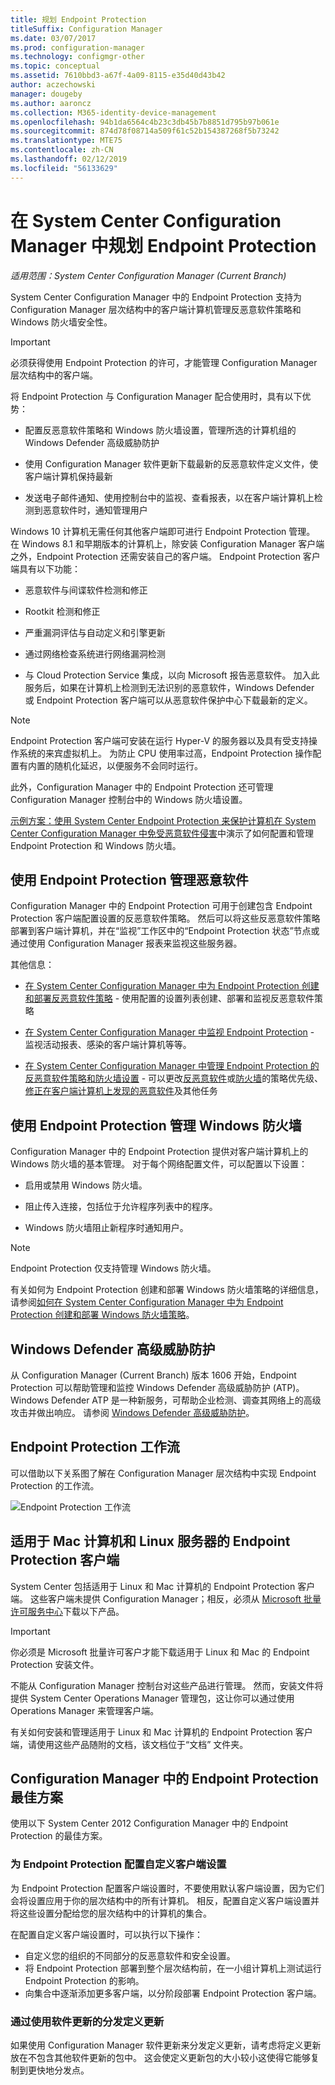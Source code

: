```yaml
---
title: 规划 Endpoint Protection
titleSuffix: Configuration Manager
ms.date: 03/07/2017
ms.prod: configuration-manager
ms.technology: configmgr-other
ms.topic: conceptual
ms.assetid: 7610bbd3-a67f-4a09-8115-e35d40d43b42
author: aczechowski
manager: dougeby
ms.author: aaroncz
ms.collection: M365-identity-device-management
ms.openlocfilehash: 94b1da6564c4b23c3db45b7b8851d795b97b061e
ms.sourcegitcommit: 874d78f08714a509f61c52b154387268f5b73242
ms.translationtype: MTE75
ms.contentlocale: zh-CN
ms.lasthandoff: 02/12/2019
ms.locfileid: "56133629"
---
```

# <a name="planning-for-endpoint-protection-in-system-center-configuration-manager"></a>在 System Center Configuration Manager 中规划 Endpoint Protection

*适用范围：System Center Configuration Manager (Current Branch)*


System Center Configuration Manager 中的 Endpoint Protection 支持为 Configuration Manager 层次结构中的客户端计算机管理反恶意软件策略和 Windows 防火墙安全性。  

> [!IMPORTANT]  
>  必须获得使用 Endpoint Protection 的许可，才能管理 Configuration Manager 层次结构中的客户端。  

将 Endpoint Protection 与 Configuration Manager 配合使用时，具有以下优势：  

-   配置反恶意软件策略和 Windows 防火墙设置，管理所选的计算机组的 Windows Defender 高级威胁防护  

-   使用 Configuration Manager 软件更新下载最新的反恶意软件定义文件，使客户端计算机保持最新  

-   发送电子邮件通知、使用控制台中的监视、查看报表，以在客户端计算机上检测到恶意软件时，通知管理用户  

Windows 10 计算机无需任何其他客户端即可进行 Endpoint Protection 管理。 在 Windows 8.1 和早期版本的计算机上，除安装 Configuration Manager 客户端之外，Endpoint Protection 还需安装自己的客户端。 Endpoint Protection 客户端具有以下功能：  

-   恶意软件与间谍软件检测和修正  

-   Rootkit 检测和修正  

-   严重漏洞评估与自动定义和引擎更新  

-   通过网络检查系统进行网络漏洞检测  

-   与 Cloud Protection Service 集成，以向 Microsoft 报告恶意软件。 加入此服务后，如果在计算机上检测到无法识别的恶意软件，Windows Defender 或 Endpoint Protection 客户端可以从恶意软件保护中心下载最新的定义。  

> [!NOTE]  
>  Endpoint Protection 客户端可安装在运行 Hyper-V 的服务器以及具有受支持操作系统的来宾虚拟机上。 为防止 CPU 使用率过高，Endpoint Protection 操作配置有内置的随机化延迟，以便服务不会同时运行。  

  此外，Configuration Manager 中的 Endpoint Protection 还可管理 Configuration Manager 控制台中的 Windows 防火墙设置。  

 [示例方案：使用 System Center Endpoint Protection 来保护计算机在 System Center Configuration Manager 中免受恶意软件侵害](../deploy-use/scenarios-endpoint-protection.md)中演示了如何配置和管理 Endpoint Protection 和 Windows 防火墙。  

## <a name="managing-malware-with-endpoint-protection"></a>使用 Endpoint Protection 管理恶意软件  

Configuration Manager 中的 Endpoint Protection 可用于创建包含 Endpoint Protection 客户端配置设置的反恶意软件策略。 然后可以将这些反恶意软件策略部署到客户端计算机，并在“监视”工作区中的“Endpoint Protection 状态”节点或通过使用 Configuration Manager 报表来监视这些服务器。  

 其他信息：  

-   [在 System Center Configuration Manager 中为 Endpoint Protection 创建和部署反恶意软件策略](../deploy-use/endpoint-antimalware-policies.md) - 使用配置的设置列表创建、部署和监视反恶意软件策略  

-   [在 System Center Configuration Manager 中监视 Endpoint Protection](../deploy-use/monitor-endpoint-protection.md) - 监视活动报表、感染的客户端计算机等等。   

-   [在 System Center Configuration Manager 中管理 Endpoint Protection 的反恶意软件策略和防火墙设置](../deploy-use/endpoint-antimalware-firewall.md) - 可以更改[反恶意软件](../deploy-use/endpoint-antimalware-firewall.md#manage-antimalware-policies)或[防火墙](../deploy-use/endpoint-antimalware-firewall.md#manage-windows-firewall-policies)的策略优先级、[修正在客户端计算机上发现的恶意软件](../deploy-use/endpoint-antimalware-firewall.md#remediate-detected-malware)及其他任务

## <a name="managing-windows-firewall-with-endpoint-protection"></a>使用 Endpoint Protection 管理 Windows 防火墙  
 Configuration Manager 中的 Endpoint Protection 提供对客户端计算机上的 Windows 防火墙的基本管理。 对于每个网络配置文件，可以配置以下设置：  

-   启用或禁用 Windows 防火墙。  

-   阻止传入连接，包括位于允许程序列表中的程序。  

-   Windows 防火墙阻止新程序时通知用户。  

> [!NOTE]  
>  Endpoint Protection 仅支持管理 Windows 防火墙。  

  有关如何为 Endpoint Protection 创建和部署 Windows 防火墙策略的详细信息，请参阅[如何在 System Center Configuration Manager 中为 Endpoint Protection 创建和部署 Windows 防火墙策略](../deploy-use/create-windows-firewall-policies.md)。  

## <a name="windows-defender-advanced-threat-protection"></a>Windows Defender 高级威胁防护

从 Configuration Manager (Current Branch) 版本 1606 开始，Endpoint Protection 可以帮助管理和监控 Windows Defender 高级威胁防护 (ATP)。 Windows Defender ATP 是一种新服务，可帮助企业检测、调查其网络上的高级攻击并做出响应。 请参阅 [Windows Defender 高级威胁防护](../deploy-use/windows-defender-advanced-threat-protection.md)。

## <a name="endpoint-protection-workflow"></a>Endpoint Protection 工作流  
 可以借助以下关系图了解在 Configuration Manager 层次结构中实现 Endpoint Protection 的工作流。  

 ![Endpoint Protection 工作流](../media/Endpoint-Protection-Workflow.gif)

## <a name="endpoint-protection-client-for-mac-computers-and-linux-servers"></a>适用于 Mac 计算机和 Linux 服务器的 Endpoint Protection 客户端  
 System Center 包括适用于 Linux 和 Mac 计算机的 Endpoint Protection 客户端。 这些客户端未提供 Configuration Manager；相反，必须从 [Microsoft 批量许可服务中心](https://www.microsoft.com/licensing/servicecenter/default.aspx)下载以下产品。  

> [!IMPORTANT]  
>  你必须是 Microsoft 批量许可客户才能下载适用于 Linux 和 Mac 的 Endpoint Protection 安装文件。  

 不能从 Configuration Manager 控制台对这些产品进行管理。 然而，安装文件将提供 System Center Operations Manager 管理包，这让你可以通过使用 Operations Manager 来管理客户端。  

 有关如何安装和管理适用于 Linux 和 Mac 计算机的 Endpoint Protection 客户端，请使用这些产品随附的文档，该文档位于“文档”  文件夹。

## <a name="best-practices-for-endpoint-protection-in-configuration-manager"></a>Configuration Manager 中的 Endpoint Protection 最佳方案  
 使用以下 System Center 2012 Configuration Manager 中的 Endpoint Protection 的最佳方案。  

### <a name="configure-custom-client-settings-for-endpoint-protection"></a>为 Endpoint Protection 配置自定义客户端设置  
 为 Endpoint Protection 配置客户端设置时，不要使用默认客户端设置，因为它们会将设置应用于你的层次结构中的所有计算机。 相反，配置自定义客户端设置并将这些设置分配给您的层次结构中的计算机的集合。  

 在配置自定义客户端设置时，可以执行以下操作：  

-   自定义您的组织的不同部分的反恶意软件和安全设置。  
-   将 Endpoint Protection 部署到整个层次结构前，在一小组计算机上测试运行 Endpoint Protection 的影响。  
-   向集合中逐渐添加更多客户端，以分阶段部署 Endpoint Protection 客户端。  

### <a name="distributing-definition-updates-by-using-software-updates"></a>通过使用软件更新的分发定义更新  
 如果使用 Configuration Manager 软件更新来分发定义更新，请考虑将定义更新放在不包含其他软件更新的包中。 这会使定义更新包的大小较小这使得它能够复制到更快地分发点。
